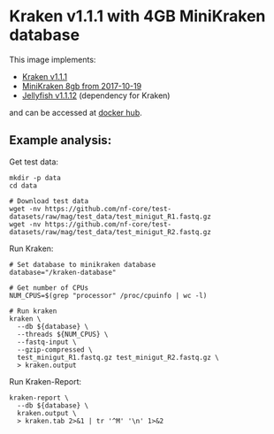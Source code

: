 # Kraken v1.1.1 with 4GB MiniKraken database

This image implements:
- [Kraken v1.1.1](https://github.com/DerrickWood/kraken)
- [MiniKraken 8gb from 2017-10-19](http://ccb.jhu.edu/software/kraken/)
- [Jellyfish v1.1.12](https://github.com/gmarcais/Jellyfish/) (dependency for Kraken)

and can be accessed at [docker hub](https://hub.docker.com/u/gregorysprenger).

## Example analysis:

Get test data:

```
mkdir -p data
cd data

# Download test data
wget -nv https://github.com/nf-core/test-datasets/raw/mag/test_data/test_minigut_R1.fastq.gz
wget -nv https://github.com/nf-core/test-datasets/raw/mag/test_data/test_minigut_R2.fastq.gz
```

Run Kraken:

```
# Set database to minikraken database
database="/kraken-database"

# Get number of CPUs
NUM_CPUS=$(grep "processor" /proc/cpuinfo | wc -l)

# Run kraken
kraken \
  --db ${database} \
  --threads ${NUM_CPUS} \
  --fastq-input \
  --gzip-compressed \
  test_minigut_R1.fastq.gz test_minigut_R2.fastq.gz \
  > kraken.output
```

Run Kraken-Report:
```
kraken-report \
  --db ${database} \
  kraken.output \
  > kraken.tab 2>&1 | tr '^M' '\n' 1>&2
```